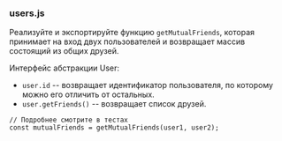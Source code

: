 ### users.js

Реализуйте и экспортируйте функцию `getMutualFriends`, которая принимает на вход двух пользователей и возвращает массив состоящий из общих друзей.

Интерфейс абстракции User:

-   `user.id` -- возвращает идентификатор пользователя, по которому можно его отличить от остальных.
-   `user.getFriends()` -- возвращает список друзей.

```
// Подробнее смотрите в тестах
const mutualFriends = getMutualFriends(user1, user2);
```